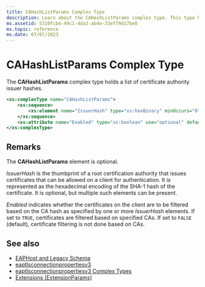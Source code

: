 ```yaml
---
title: CAHashListParams Complex Type
description: Learn about the CAHashListParams complex type. This type holds a list of certificate authority issuer hashes.
ms.assetid: 5310fcb4-49c1-4da3-ab4e-33ef79d17be8
ms.topic: reference
ms.date: 07/07/2023
---
```


# CAHashListParams Complex Type

The **CAHashListParams** complex type holds a list of certificate authority issuer hashes.

```XML
<xs:complexType name="CAHashListParams">
    <xs:sequence>
        <xs:element name="IssuerHash" type="xs:hexBinary" minOccurs="0" maxOccurs="unbounded"/>
    </xs:sequence>
    <xs:attribute name="Enabled" type="xs:boolean" use="optional" default="false"/>
</xs:complexType>
```

## Remarks

The **CAHashListParams** element is optional.

*IssuerHash* is the thumbprint of a root certification authority that issues certificates that can be allowed on a client for authentication. It is represented as the hexadecimal encoding of the SHA-1 hash of the certificate. It is optional, but multiple such elements can be present.

*Enabled* indicates whether the certificates on the client are to be filtered based on the CA hash as specified by one or more *IssuerHash* elements. If set to `TRUE`, certificates are filtered based on specified CAs. If set to `FALSE` (default), certificate filtering is not done based on CAs.

## See also

- [EAPHost and Legacy Schema](eaphost-schemas.md)
- [eaptlsconnectionpropertiesv3](eaptlsconnectionpropertiesv3schema-schema.md)
- [eaptlsconnectionpropertiesv3 Complex Types](eaptlsconnectionpropertiesv3schema-complex-types.md)
- [Extensions (ExtensionParams)](eaptlsconnectionpropertiesv3schema-extensions-extensionparams-element.md)
